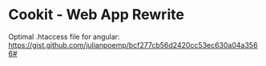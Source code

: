 # Cookit - Web App Rewrite

Optimal .htaccess file for angular: 
https://gist.github.com/julianpoemp/bcf277cb56d2420cc53ec630a04a3566#

